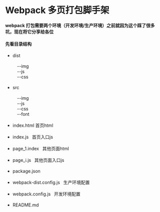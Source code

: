 # Webpack 多页打包脚手架
#### webpack 打包需要两个环境（开发环境/生产环境）之前就因为这个踩了很多坑，现在将它分享给各位
#### 先看目录结构
 
* dist<br/><br/>
&#8194;&#8194;--img<br/>
&#8194;&#8194;--js<br/>
&#8194;&#8194;--css<br/><br/>
* src<br/><br/>
&#8194;&#8194;--img<br/>
&#8194;&#8194;--js<br/>
&#8194;&#8194;--css<br/>
&#8194;&#8194;--font<br/><br/>
* index.html 首页html<br/><br/>
* index.js &#8194;首页入口js<br/><br/>
* page_1.index &#8194;其他页面html<br/><br/>
* page_i.js &#8194;其他页面入口js<br/><br/>
* package.json<br/><br/>
* webpack-dist.config.js &#8194;生产环境配置<br/><br/>
* webpack.config.js &#8194;开发环境配置<br/><br/>
* README.md<br/><br/>
    
